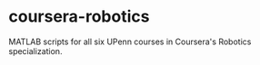 # coursera-robotics
MATLAB scripts for all six UPenn courses in Coursera's Robotics specialization.
